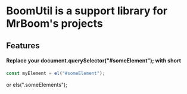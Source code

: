 # BoomUtil is a support library for MrBoom's projects
## Features
#### Replace your document.querySelector("#someElement"); with short
``` javascript
const myElement = el("#someElement");
```
or els(".someElements");